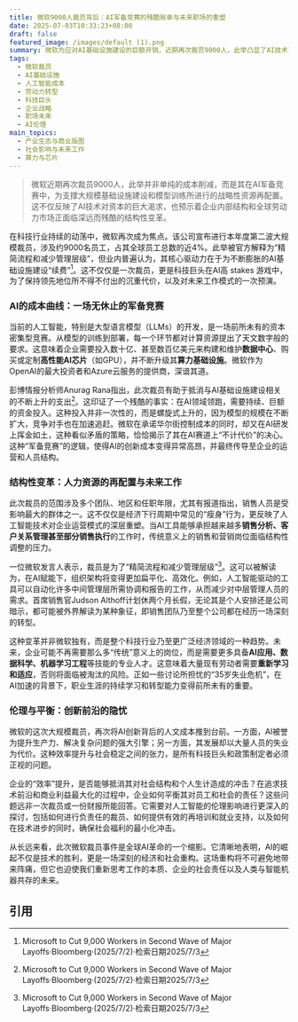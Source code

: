 ```yaml
---
title: 微软9000人裁员背后：AI军备竞赛的残酷账单与未来职场的重塑
date: 2025-07-03T10:33:23+08:00
draft: false
featured_image: /images/default (1).png
summary: 微软为应对AI基础设施建设的巨额开销，近期再次裁员9000人，此举凸显了AI技术对资本的巨大需求，并预示着科技公司正经历一场深刻的结构性调整，以适应由AI驱动的更精简、更高效的运营模式。这波裁员不仅是成本控制，更是科技巨头为保持AI领先地位而进行的战略性人力资源再配置，对未来职场和劳动力市场将产生深远影响。
tags: 
  - 微软裁员
  - AI基础设施
  - 人工智能成本
  - 劳动力转型
  - 科技巨头
  - 企业战略
  - 职场未来
  - AI伦理
main_topics: 
  - 产业生态与商业版图
  - 社会影响与未来工作
  - 算力与芯片
---
```


> 微软近期再次裁员9000人，此举并非单纯的成本削减，而是其在AI军备竞赛中，为支撑大规模基础设施建设和模型训练所进行的战略性资源再配置。这不仅反映了AI技术对资本的巨大渴求，也预示着企业内部结构和全球劳动力市场正面临深远而残酷的结构性变革。

在科技行业持续的动荡中，微软再次成为焦点。该公司宣布进行本年度第二波大规模裁员，涉及约9000名员工，占其全球员工总数的近4%。此举被官方解释为“精简流程和减少管理层级”，但业内普遍认为，其核心驱动力在于为不断膨胀的AI基础设施建设“续费”[^1]。这不仅仅是一次裁员，更是科技巨头在AI高 stakes 游戏中，为了保持领先地位所不得不付出的沉重代价，以及对未来工作模式的一次预演。

### AI的成本曲线：一场无休止的军备竞赛

当前的人工智能，特别是大型语言模型（LLMs）的开发，是一场前所未有的资本密集型竞赛。从模型的训练到部署，每一个环节都对计算资源提出了天文数字般的要求。这意味着企业需要投入数十亿、甚至数百亿美元来构建和维护**数据中心**、购买或定制**高性能AI芯片**（如GPU），并不断升级其**算力基础设施**。微软作为OpenAI的最大投资者和Azure云服务的提供商，深谙其道。

彭博情报分析师Anurag Rana指出，此次裁员有助于抵消与AI基础设施建设相关的不断上升的支出[^1]。这印证了一个残酷的事实：在AI领域领跑，需要持续、巨额的资金投入。这种投入并非一次性的，而是螺旋式上升的，因为模型的规模在不断扩大，竞争对手也在加速追赶。微软在承诺华尔街控制成本的同时，却又在AI研发上挥金如土，这种看似矛盾的策略，恰恰揭示了其在AI赛道上“不计代价”的决心。这种“军备竞赛”的逻辑，使得AI的创新成本变得异常高昂，并最终传导至企业的运营和人员结构。

### 结构性变革：人力资源的再配置与未来工作

此次裁员的范围涉及多个团队、地区和任职年限，尤其有报道指出，销售人员是受影响最大的群体之一。这不仅仅是经济下行周期中常见的“瘦身”行为，更反映了人工智能技术对企业运营模式的深层重塑。当AI工具能够承担越来越多**销售分析、客户关系管理甚至部分销售执行**的工作时，传统意义上的销售和营销岗位面临结构性调整的压力。

一位微软发言人表示，裁员是为了“精简流程和减少管理层级”[^1]。这可以被解读为，在AI赋能下，组织架构将变得更加扁平化、高效化。例如，人工智能驱动的工具可以自动化许多中间管理层所需协调和报告的工作，从而减少对中层管理人员的需求。首席销售官Judson Althoff计划休两个月长假，无论其是个人安排还是公司暗示，都可能被外界解读为某种象征，即销售团队乃至整个公司都在经历一场深刻的转型。

这种变革并非微软独有，而是整个科技行业乃至更广泛经济领域的一种趋势。未来，企业可能不再需要那么多“传统”意义上的岗位，而是需要更多具备**AI应用、数据科学、机器学习工程**等技能的专业人才。这意味着大量现有劳动者需要**重新学习和适应**，否则将面临被淘汰的风险。正如一些讨论所担忧的“35岁失业危机”，在AI加速的背景下，职业生涯的持续学习和转型能力变得前所未有的重要。

### 伦理与平衡：创新前沿的隐忧

微软的这次大规模裁员，再次将AI创新背后的人文成本推到台前。一方面，AI被誉为提升生产力、解决复杂问题的强大引擎；另一方面，其发展却以大量人员的失业为代价。这种效率提升与社会稳定之间的张力，是所有科技巨头和政策制定者必须正视的问题。

企业的“效率”提升，是否能够抵消其对社会结构和个人生计造成的冲击？在追求技术前沿和商业利益最大化的过程中，企业如何平衡其对员工和社会的责任？这些问题远非一次裁员或一份财报所能回答。它需要对人工智能的伦理影响进行更深入的探讨，包括如何进行负责任的裁员、如何提供有效的再培训和就业支持，以及如何在技术进步的同时，确保社会福利的最小化冲击。

从长远来看，此次微软裁员事件是全球AI革命的一个缩影。它清晰地表明，AI的崛起不仅是技术的胜利，更是一场深刻的经济和社会重构。这场重构将不可避免地带来阵痛，但它也迫使我们重新思考工作的本质、企业的社会责任以及人类与智能机器共存的未来。

## 引用

[^1]: Microsoft to Cut 9,000 Workers in Second Wave of Major Layoffs·Bloomberg·(2025/7/2)·检索日期2025/7/3
